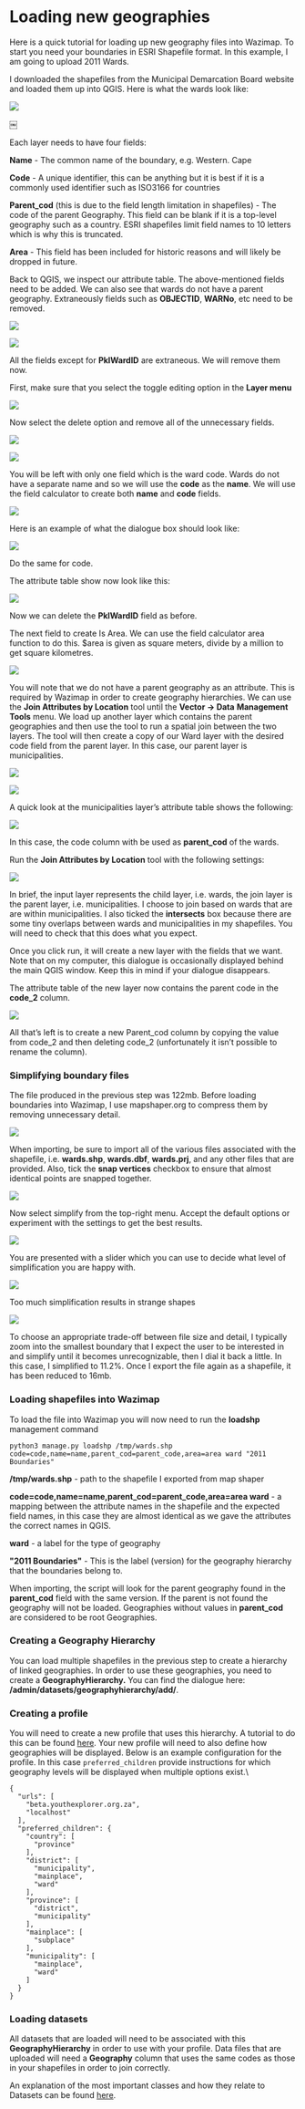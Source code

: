 # Loading new geographies

Here is a quick tutorial for loading up new geography files into Wazimap. To start you need your boundaries in ESRI Shapefile format. In this example, I am going to upload 2011 Wards.

I downloaded the shapefiles from the Municipal Demarcation Board website and loaded them up into QGIS. Here is what the wards look like:

![](<../.gitbook/assets/1. wards.png>)

￼

Each layer needs to have four fields:

**Name** - The common name of the boundary, e.g. Western. Cape

**Code** - A unique identifier, this can be anything but it is best if it is a commonly used identifier such as ISO3166 for countries

**Parent\_cod** (this is due to the field length limitation in shapefiles) - The code of the parent Geography.  This field can be blank if it is a top-level geography such as a country. ESRI shapefiles limit field names to 10 letters which is why this is truncated.

**Area** - This field has been included for historic reasons and will likely be dropped in future.

Back to QGIS, we inspect our attribute table. The above-mentioned fields need to be added. We can also see that wards do not have a parent geography. Extraneously fields such as **OBJECTID**, **WARNo**, etc need to be removed.

![](<../.gitbook/assets/2. attribute menu.png>)

![](<../.gitbook/assets/3. attribute table.png>)

All the fields except for **PklWardID** are extraneous. We will remove them now.

First, make sure that you select the toggle editing option in the **Layer menu**

![](<../.gitbook/assets/4. toggle editing.png>)

Now select the delete option and remove all of the unnecessary fields.

![](<../.gitbook/assets/5. delete button.png>)



![](<../.gitbook/assets/6. delete dialogue.png>)

You will be left with only one field which is the ward code. Wards do not have a separate name and so we will use the **code** as the **name**. We will use the field calculator to create both **name** and **code** fields.

![](<../.gitbook/assets/7. field calculator.png>)

Here is an example of what the dialogue box should look like:

![](<../.gitbook/assets/8. field calculator dialogue.png>)

Do the same for code.

The attribute table show now look like this:

![](<../.gitbook/assets/9. attribute table.png>)

Now we can delete the **PklWardID** field as before.

The next field to create Is Area. We can use the field calculator area function to do this. $area is given as square meters, divide by a million to get square kilometres.

![](<../.gitbook/assets/10. attribute table area.png>)

You will note that we do not have a parent geography as an attribute. This is required by Wazimap in order to create geography hierarchies. We can use the **Join Attributes by Location** tool until the **Vector -> Data** **Management** **Tools** menu. We load up another layer which contains the parent geographies and then use the tool to run a spatial join between the two layers. The tool will then create a copy of our Ward layer with the desired code field from the parent layer. In this case, our parent layer is municipalities.

![](<../.gitbook/assets/11. add layer.png>)

![](<../.gitbook/assets/12. add layer.png>)

A quick look at the municipalities layer’s attribute table shows the following:

![](<../.gitbook/assets/13. mn attribute table.png>)

In this case, the code column with be used as **parent\_cod** of the wards.

Run the **Join Attributes by Location** tool with the following settings:

![](<../.gitbook/assets/14. join attributes dialogue.png>)

In brief, the input layer represents the child layer, i.e. wards, the join layer is the parent layer, i.e. municipalities. I choose to join based on wards that are are within municipalities. I also ticked the **intersects** box because there are some tiny overlaps between wards and municipalities in my shapefiles. You will need to check that this does what you expect.&#x20;

Once you click run, it will create a new layer with the fields that we want. Note that on my computer, this dialogue is occasionally displayed behind the main QGIS window. Keep this in mind if your dialogue disappears.

The attribute table of the new layer now contains the parent code in the **code\_2** column.

![](<../.gitbook/assets/15. new attribute table.png>)

All that’s left is to create a new Parent\_cod column by copying the value from code\_2 and then deleting code\_2 (unfortunately it isn’t possible to rename the column).&#x20;

### **Simplifying boundary files**

The file produced in the previous step was 122mb. Before loading boundaries into Wazimap, I use mapshaper.org to compress them by removing unnecessary detail.&#x20;

![](<../.gitbook/assets/16. mapshaper.png>)

When importing, be sure to import all of the various files associated with the shapefile, i.e. **wards.shp**, **wards.dbf**, **wards.prj**, and any other files that are provided. Also, tick the **snap vertices** checkbox to ensure that almost identical points are snapped together.

![](<../.gitbook/assets/17. mapshaper import.png>)

Now select simplify from the top-right menu. Accept the default options or experiment with the settings to get the best results.

![](<../.gitbook/assets/18. mapshaper simplify map.png>)

You are presented with a slider which you can use to decide what level of simplification you are happy with.

![](<../.gitbook/assets/19. mapshaper slider.png>)

Too much simplification results in strange shapes

![](<../.gitbook/assets/20. mapshaper too much simplification.png>)

To choose an appropriate trade-off between file size and detail, I typically zoom into the smallest boundary that I expect the user to be interested in and simplify until it becomes unrecognizable, then I dial it back a little. In this case, I simplified to 11.2%. Once I export the file again as a shapefile, it has been reduced to 16mb.

### Loading shapefiles into Wazimap

To load the file into Wazimap you will now need to run the **loadshp** management command

`python3 manage.py loadshp /tmp/wards.shp code=code,name=name,parent_cod=parent_code,area=area ward "2011 Boundaries"`

**/tmp/wards.shp**  - path to the shapefile I exported from map shaper

**code=code,name=name,parent\_cod=parent\_code,area=area ward** - a mapping between the attribute names in the shapefile and the expected field names, in this case they are almost identical as we gave the attributes the correct names in QGIS.

**ward** - a label for the type of geography

**"2011 Boundaries"** - This is the label (version) for the geography hierarchy that the boundaries belong to.

When importing, the script will look for the parent geography found in the **parent\_cod** field with the same version. If the parent is not found the geography will not be loaded. Geographies without values in **parent\_cod** are considered to be root Geographies.

### Creating a Geography Hierarchy&#x20;

You can load multiple shapefiles in the previous step to create a hierarchy of linked geographies. In order to use these geographies, you need to create a **GeographyHierarchy.** You can find the dialogue here: **/admin/datasets/geographyhierarchy/add/**.&#x20;

### Creating a profile

You will need to create a new profile that uses this hierarchy. A tutorial to do this can be found [here](creating-a-new-profile.md).  Your new profile will need to also define how geographies will be displayed. Below is an example configuration for the profile. In this case `preferred_children` provide instructions for which geography levels will be displayed when multiple options exist.\


```
{
  "urls": [
    "beta.youthexplorer.org.za",
    "localhost"
  ],
  "preferred_children": {
    "country": [
      "province"
    ],
    "district": [
      "municipality",
      "mainplace",
      "ward"
    ],
    "province": [
      "district",
      "municipality"
    ],
    "mainplace": [
      "subplace"
    ],
    "municipality": [
      "mainplace",
      "ward"
    ]
  }
}
```

### Loading datasets

All datasets that are loaded will need to be associated with this **GeographyHierarchy** in order to use with your profile. Data files that are uploaded will need a **Geography** column that uses the same codes as those in your shapefiles in order to join correctly.&#x20;

An explanation of the most important classes and how they relate to Datasets can be found [here](../system-architecture/database-models.md).
